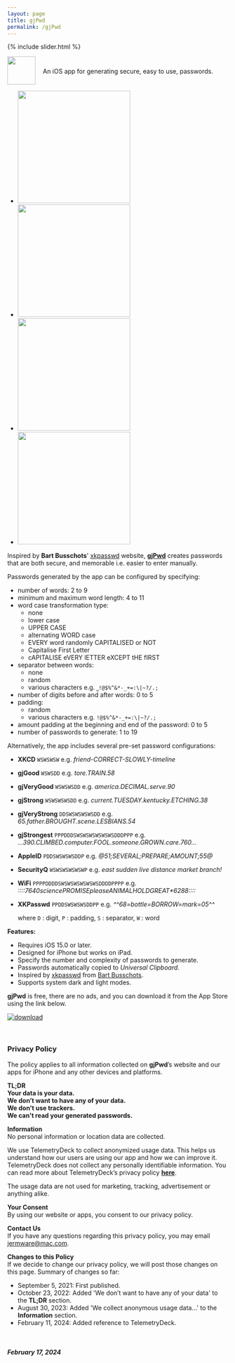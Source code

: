 ```yaml
---
layout: page
title: gjPwd
permalink: /gjPwd
---
```


{% include slider.html %}

<span style="float: left; line-height: 0px;">
<img width="64" height="64" src="/images/gjPwd/gjPwd-icon.png">
</span>
<span style="float: left; padding: 25px 0px 0px 17px;">
An iOS app for generating secure, easy to use, passwords.
</span>
<div style="clear: both;"></div>

<div id="gallery">
    <ul id="lightSlider" class="cS-hidden">
        <!-- <li data-src="large"><img src="medium"></li> -->
        <li data-src="/images/gjPwd/gjPwd-1m.png"><img src="/images/gjPwd/gjPwd-1s.png" width=256px></li>
        <li data-src="/images/gjPwd/gjPwd-2m.png"><img src="/images/gjPwd/gjPwd-2s.png" width=256px></li>
        <li data-src="/images/gjPwd/gjPwd-3m.png"><img src="/images/gjPwd/gjPwd-3s.png" width=256px></li>
        <li data-src="/images/gjPwd/gjPwd-4m.png"><img src="/images/gjPwd/gjPwd-4s.png" width=256px></li>
    </ul>
</div>

Inspired by **Bart Busschots**' [xkpasswd](https://xkpasswd.net) website, **[gjPwd](https://apps.apple.com/gb/app/gjpwd/id1532589670#?platform=iphone)** creates passwords that are both secure, and memorable i.e. easier to enter manually.

Passwords generated by the app can be configured by specifying:
- number of words: 2 to 9
- minimum and maximum word length: 4 to 11
- word case transformation type:
    - none
    - lower case
    - UPPER CASE
    - alternating WORD case
    - EVERY word randomly CAPITALISED or NOT
    - Capitalise First Letter
    - cAPITALISE eVERY lETTER eXCEPT tHE fIRST
- separator between words:
    - none
    - random
    - various characters e.g. `⎵!@$%^&*-_+=:\|~?/.;`
- number of digits before and after words: 0 to 5
- padding:
    - random
    - various characters e.g. `!@$%^&*-_+=:\|~?/.;`
- amount padding at the beginning and end of the password: 0 to 5
- number of passwords to generate: 1 to 19

Alternatively, the app includes several pre-set password configurations:
- **XKCD** `WSWSWSW` e.g. _friend-CORRECT-SLOWLY-timeline_
- **gjGood** `WSWSDD` e.g. _tore.TRAIN.58_
- **gjVeryGood** `WSWSWSDD` e.g. _america.DECIMAL.serve.90_
- **gjStrong** `WSWSWSWSDD` e.g. _current.TUESDAY.kentucky.ETCHING.38_
- **gjVeryStrong** `DDSWSWSWSWSDD` e.g. _65.father.BROUGHT.scene.LESBIANS.54_
- **gjStrongest** `PPPDDDSWSWSWSWSWSWSDDDPPP` e.g. _...390.CLIMBED.computer.FOOL.someone.GROWN.care.760..._
- **AppleID** `PDDSWSWSWSDDP` e.g. _@51;SEVERAL;PREPARE;AMOUNT;55@_
- **SecurityQ** `WSWSWSWSWSWP` e.g. _east sudden live distance market branch!_
- **WiFi** `PPPPDDDDSWSWSWSWSWSWSDDDDPPPP` e.g. _::::7640*science*PROMISE*please*ANIMAL*HOLD*GREAT*6288::::_
- **XKPasswd** `PPDDSWSWSWSDDPP` e.g. _^^68=bottle=BORROW=mark=05^^_

    where `D` : digit, `P` : padding, `S` : separator, `W` : word

**Features:**

- Requires iOS 15.0 or later.
- Designed for iPhone but works on iPad.
- Specify the number and complexity of passwords to generate.
- Passwords automatically copied to _Universal Clipboard_.
- Inspired by [xkpasswd](https://xkpasswd.net) from [Bart Busschots](https://www.bartbusschots.ie).
- Supports system dark and light modes.

**gjPwd** is free, there are no ads, and you can download it from the App Store using the link below.

[![download](/images/Download_on_the_App_Store_Badge_US-UK_RGB_blk_092917.svg)](https://apps.apple.com/gb/app/gjpwd/id1532589670?platform=iphone)

<br>

<h3 id="privacy">Privacy Policy</h3>

The policy applies to all information collected on **gjPwd**’s website and our apps for iPhone and any other devices and platforms.

**TL;DR**  
**Your data is your data.**  
**We don’t want to have any of your data.**  
**We don't use trackers.**  
**We can't read your generated passwords.**  

**Information**  
No personal information or location data are collected.

We use TelemetryDeck to collect anonymized usage data. This helps us understand how our users are using our app and how we can improve it. TelemetryDeck does not collect any personally identifiable information. You can read more about TelemetryDeck’s privacy policy **[here](https://telemetrydeck.com/privacy)**.

The usage data are not used for marketing, tracking, advertisement or anything alike.

**Your Consent**  
By using our website or apps, you consent to our privacy policy.

**Contact Us**  
If you have any questions regarding this privacy policy, you may email [jermware@mac.com](mailto:jermware@mac.com).

**Changes to this Policy**  
If we decide to change our privacy policy, we will post those changes on this page. Summary of changes so far:

- September 5, 2021: First published.
- October 23, 2022: Added 'We don’t want to have any of your data' to the **TL;DR** section.
- August 30, 2023: Added 'We collect anonymous usage data...' to the **Information** section.
- February 11, 2024: Added reference to TelemetryDeck.

<br>

##### February 17, 2024
